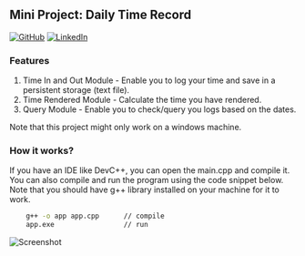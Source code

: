 ## Mini Project: Daily Time Record

[![GitHub](https://img.shields.io/badge/GitHub-romarcablao-lightgrey)](https://github.com/romarcablao)
[![LinkedIn](https://img.shields.io/badge/LinkedIn-romarcablao-blue)](https://linkedin.com/in/romarcablao)

### Features

1. Time In and Out Module - Enable you to log your time and save in a persistent storage (text file).
2. Time Rendered Module - Calculate the time you have rendered.
3. Query Module - Enable you to check/query you logs based on the dates.

Note that this project might only work on a windows machine.

### How it works?

If you have an IDE like DevC++, you can open the main.cpp and compile it. You can also compile and run the program using the code snippet below. Note that you should have g++ library installed on your machine for it to work.

```bash
    g++ -o app app.cpp      // compile
    app.exe                 // run
```

![Screenshot](data/dtr-screenshot.png.png)
